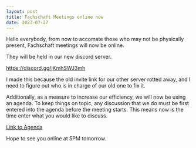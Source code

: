 ```yaml
---
layout: post
title: Fachschaft Meetings online now
date: 2023-07-27
---
```



Hello everybody, from now to accomate those who may not be physically present, Fachschaft meetings will now be online. 

They will be held in our new discord server. 

https://discord.gg/jKmhSWJ3mh

I made this because the old invite link for our other server rotted away, and I need to figure out who is in charge of our old one to fix it. 

Additionally, as a measure to increase our efficiency, we will now be using an agenda. To keep things on topic, any discussion that we do must be first entered into the agenda before the meeting starts. This means now is the time enter what you would like to discuss. 

[Link to Agenda](https://github.com/fs-linguistics/Fachschaft-Planning)

Hope to see you online at 5PM tomorrow. 

